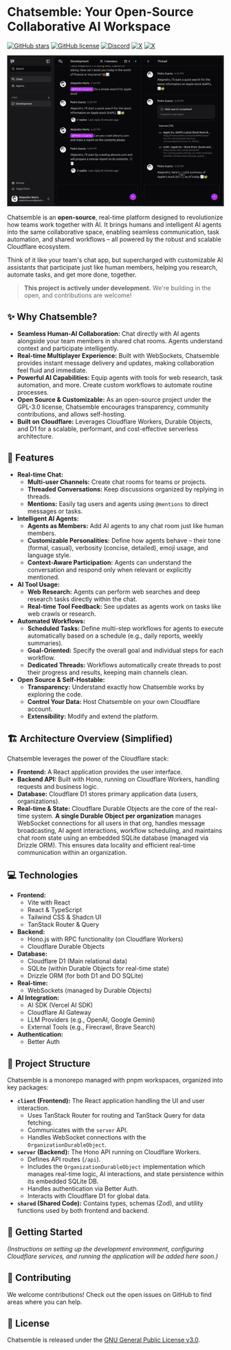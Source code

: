 # Chatsemble: Your Open-Source Collaborative AI Workspace

[![GitHub stars](https://img.shields.io/github/stars/alwurts/chatsemble?style=social)](https://github.com/Alwurts/Chatsemble)
[![GitHub license](https://img.shields.io/github/license/alwurts/chatsemble?label=license)](https://github.com/Alwurts/Chatsemble/blob/main/LICENSE)
[![Discord](https://img.shields.io/discord/1348769747709329540?label=discord&logo=discord&logoColor=white)](https://discord.gg/46tMZeVjzS)
[![X](https://img.shields.io/twitter/url?url=https%3A%2F%2Fx.com%2Fchatsemble&label=Chatsemble
)](https://x.com/chatsemble)
[![X](https://img.shields.io/twitter/url?url=https%3A%2F%2Fx.com%2FAlwurts&label=Alwurts
)](https://x.com/Alwurts)

![hero](/public/chatsemble-app.jpg)

Chatsemble is an **open-source**, real-time platform designed to revolutionize how teams work together with AI. It brings humans and intelligent AI agents into the same collaborative space, enabling seamless communication, task automation, and shared workflows – all powered by the robust and scalable Cloudflare ecosystem.

Think of it like your team's chat app, but supercharged with customizable AI assistants that participate just like human members, helping you research, automate tasks, and get more done, together.

> **This project is actively under development.** We're building in the open, and contributions are welcome!

## ✨ Why Chatsemble?

* **Seamless Human-AI Collaboration:** Chat directly with AI agents alongside your team members in shared chat rooms. Agents understand context and participate intelligently.
* **Real-time Multiplayer Experience:** Built with WebSockets, Chatsemble provides instant message delivery and updates, making collaboration feel fluid and immediate.
* **Powerful AI Capabilities:** Equip agents with tools for web research, task automation, and more. Create custom workflows to automate routine processes.
* **Open Source & Customizable:** As an open-source project under the GPL-3.0 license, Chatsemble encourages transparency, community contributions, and allows self-hosting.
* **Built on Cloudflare:** Leverages Cloudflare Workers, Durable Objects, and D1 for a scalable, performant, and cost-effective serverless architecture.

## 🚀 Features

* **Real-time Chat:**
  * **Multi-user Channels:** Create chat rooms for teams or projects.
  * **Threaded Conversations:** Keep discussions organized by replying in threads.
  * **Mentions:** Easily tag users and agents using `@mentions` to direct messages or tasks.
* **Intelligent AI Agents:**
  * **Agents as Members:** Add AI agents to any chat room just like human members.
  * **Customizable Personalities:** Define how agents behave – their tone (formal, casual), verbosity (concise, detailed), emoji usage, and language style.
  * **Context-Aware Participation:** Agents can understand the conversation and respond only when relevant or explicitly mentioned.
* **AI Tool Usage:**
  * **Web Research:** Agents can perform web searches and deep research tasks directly within the chat.
  * **Real-time Tool Feedback:** See updates as agents work on tasks like web crawls or research.
* **Automated Workflows:**
  * **Scheduled Tasks:** Define multi-step workflows for agents to execute automatically based on a schedule (e.g., daily reports, weekly summaries).
  * **Goal-Oriented:** Specify the overall goal and individual steps for each workflow.
  * **Dedicated Threads:** Workflows automatically create threads to post their progress and results, keeping main channels clean.
* **Open Source & Self-Hostable:**
  * **Transparency:** Understand exactly how Chatsemble works by exploring the code.
  * **Control Your Data:** Host Chatsemble on your own Cloudflare account.
  * **Extensibility:** Modify and extend the platform.

## 🏗️ Architecture Overview (Simplified)

Chatsemble leverages the power of the Cloudflare stack:

* **Frontend:** A React application provides the user interface.
* **Backend API:** Built with Hono, running on Cloudflare Workers, handling requests and business logic.
* **Database:** Cloudflare D1 stores primary application data (users, organizations).
* **Real-time & State:** Cloudflare Durable Objects are the core of the real-time system. **A single Durable Object per organization** manages WebSocket connections for all users in that org, handles message broadcasting, AI agent interactions, workflow scheduling, and maintains chat room state using an embedded SQLite database (managed via Drizzle ORM). This ensures data locality and efficient real-time communication within an organization.

## 💻 Technologies

* **Frontend:**
  * Vite with React
  * React & TypeScript
  * Tailwind CSS & Shadcn UI
  * TanStack Router & Query
* **Backend:**
  * Hono.js with RPC functionality (on Cloudflare Workers)
  * Cloudflare Durable Objects
* **Database:**
  * Cloudflare D1 (Main relational data)
  * SQLite (within Durable Objects for real-time state)
  * Drizzle ORM (for both D1 and DO SQLite)
* **Real-time:**
  * WebSockets (managed by Durable Objects)
* **AI Integration:**
  * AI SDK (Vercel AI SDK)
  * Cloudflare AI Gateway
  * LLM Providers (e.g., OpenAI, Google Gemini)
  * External Tools (e.g., Firecrawl, Brave Search)
* **Authentication:**
  * Better Auth

## 📁 Project Structure

Chatsemble is a monorepo managed with pnpm workspaces, organized into key packages:

* **`client` (Frontend):** The React application handling the UI and user interaction.
  * Uses TanStack Router for routing and TanStack Query for data fetching.
  * Communicates with the `server` API.
  * Handles WebSocket connections with the `OrganizationDurableObject`.
* **`server` (Backend):** The Hono API running on Cloudflare Workers.
  * Defines API routes (`/api`).
  * Includes the `OrganizationDurableObject` implementation which manages real-time logic, AI interactions, and state persistence within its embedded SQLite DB.
  * Handles authentication via Better Auth.
  * Interacts with Cloudflare D1 for global data.
* **`shared` (Shared Code):** Contains types, schemas (Zod), and utility functions used by both frontend and backend.

## 🚀 Getting Started

*(Instructions on setting up the development environment, configuring Cloudflare services, and running the application will be added here soon.)*

## 🤝 Contributing

We welcome contributions! Check out the open issues on GitHub to find areas where you can help.

## 📄 License

Chatsemble is released under the [GNU General Public License v3.0](LICENSE).
